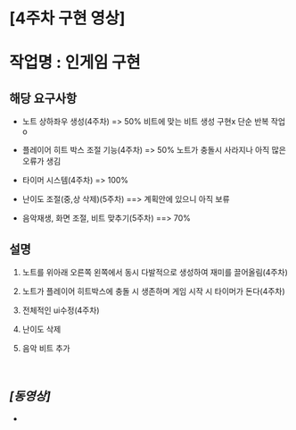 # **[4주차 구현 영상]**  

# 작업명 : 인게임 구현

## 해당 요구사항 ##  

* 노트 상하좌우 생성(4주차) => 50% 비트에 맞는 비트 생성 구현x 단순 반복 작업 o

* 플레이어 히트 박스 조절 기능(4주차) => 50% 노트가 충돌시 사라지나 아직 많은 오류가 생김 

* 타이머 시스템(4주차) => 100%

* 난이도 조절(중,상 삭제)(5주차) ==> 계획안에 있으니 아직 보류

* 음악재생, 화면 조절, 비트 맞추기(5주차) ==> 70% 


## 설명 ##

1. 노트를 위아래 오른쪽 왼쪽에서 동시 다발적으로 생성하여 재미를 끌어올림(4주차)

2. 노트가 플레이어 히트박스에 충돌 시 생존하며 게임 시작 시 타이머가 돈다(4주차)

3. 전체적인 ui수정(4주차)

4. 난이도 삭제

5. 음악 비트 추가
<br>


## **_[동영상]_**

* 
